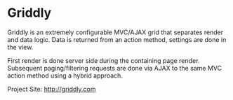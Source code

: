 Griddly
=======

Griddly is an extremely configurable MVC/AJAX grid that separates render and data logic. Data is returned from an action method, settings are done in the view.

First render is done server side during the containing page render. Subsequent paging/filtering requests are done via AJAX to the same MVC action method using a hybrid approach.

Project Site: http://griddly.com
